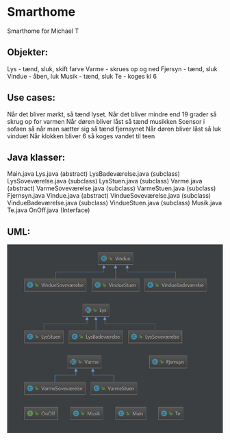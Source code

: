 # Smarthome
Smarthome for Michael T

## Objekter:
Lys - tænd, sluk, skift farve
Varme - skrues op og ned
Fjersyn - tænd, sluk
Vindue - åben, luk
Musik - tænd, sluk
Te - koges kl 6

## Use cases:
Når det bliver mørkt, så tænd lyset. 
Når det bliver mindre end 19 grader så skrug op for varmen
Når døren bliver låst så tænd musikken
Scensor i sofaen så når man sætter sig så tænd fjernsynet
Når døren bliver låst så luk vinduet
Når klokken bliver 6 så koges vandet til teen

## Java klasser:
Main.java
Lys.java (abstract)
LysBadeværelse.java (subclass)
LysSoveværelse.java (subclass)
LysStuen.java (subclass)
Varme.java (abstract)
VarmeSoveværelse.java (subclass)
VarmeStuen.java (subclass)
Fjernsyn.java
Vindue.java (abstract)
VindueSoveværelse.java (subclass)
VindueBadeværelse.java (subclass)
VindueStuen.java (subclass)
Musik.java
Te.java
OnOff.java (Interface)

## UML:
![Alt uml](https://github.com/Thom9521/Smarthome/blob/master/uml/Udklip.PNG)
